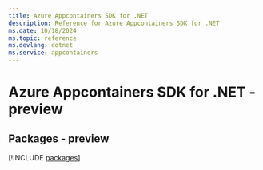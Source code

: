 ```yaml
---
title: Azure Appcontainers SDK for .NET
description: Reference for Azure Appcontainers SDK for .NET
ms.date: 10/18/2024
ms.topic: reference
ms.devlang: dotnet
ms.service: appcontainers
---
```

# Azure Appcontainers SDK for .NET - preview
## Packages - preview
[!INCLUDE [packages](appcontainers-index.md)]